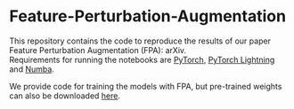# Feature-Perturbation-Augmentation

This repository contains the code to reproduce the results of our paper Feature Perturbation Augmentation (FPA): arXiv.  
Requirements for running the notebooks are [PyTorch](pytorch.org), [PyTorch Lightning](www.pytorchlightning.ai) and [Numba](https://numba.pydata.org).

We provide code for training the models with FPA, but pre-trained weights can also be downloaded [here](https://drive.google.com/file/d/1FhAKvLf-2u5LFWxBARy699R8PLOhAJCj/view?usp=share_link).



